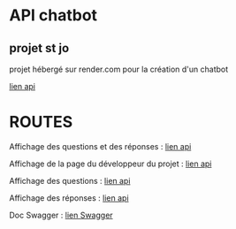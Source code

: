 # API chatbot
## projet st jo

projet hébergé sur render.com pour la création d'un chatbot

[lien api](https://api-chatbot-lw0x.onrender.com/api/v1)

# ROUTES

Affichage des questions et des réponses : [lien api](https://api-chatbot-lw0x.onrender.com/api/v1/dialogs)

Affichage de la page du développeur du projet : [lien api](https://api-chatbot-lw0x.onrender.com/api/v1/jeyson)

Affichage des questions : [lien api](https://api-chatbot-lw0x.onrender.com/api/v1/dialog/questions)

Affichage des réponses : [lien api](https://api-chatbot-lw0x.onrender.com/api/v1/dialog/answers)

Doc Swagger : [lien Swagger](https://api-chatbot-lw0x.onrender.com/api-docs/)




